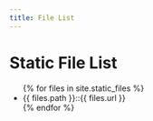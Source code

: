 ```yaml
---
title: File List
---
```

<h1>Static File List</h1>
  <ul>
    {% for files in site.static_files %}
        <li class="timeline_card">
        {{ files.path }}::{{ files.url }}
       </li>
    {% endfor %}
  </ul>
